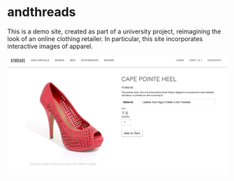 # andthreads

This is a demo site, created as part of a university project, reimagining the look of an online clothing retailer. In particular, this site incorporates interactive images of apparel.

![screenshot](./screenshot.png "Demo Site Screenshot")
